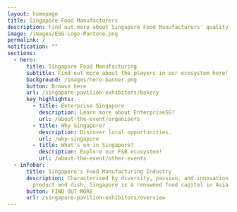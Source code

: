 ```yaml
---
layout: homepage
title: Singapore Food Manufacturers
description: Find out more about Singapore Food Manufacturers' quality offerings!
image: /images/ESG-Logo-Pantone.png
permalink: /
notification: ""
sections:
  - hero:
      title: Singapore Food Manufacturing
      subtitle: Find out more about the players in our ecosystem here!
      background: /images/hero-banner.png
      button: Browse here
      url: /singapore-pavilion-exhibitors/bakery
      key_highlights:
        - title: Enterprise Singapore
          description: Learn more about EnterpriseSG!
          url: /about-the-event/organisers
        - title: Why Singapore?
          description: Discover local opportunities.
          url: /why-singapore
        - title: What's on in Singapore?
          description: Explore our F&B ecosystem!
          url: /about-the-event/other-events
  - infobar:
      title: Singapore's Food Manufacturing Industry
      description: Characterised by diversity, passion, and innovation behind every
        product and dish, Singapore is a renowned food capital in Asia.
      button: FIND OUT MORE
      url: /singapore-pavilion-exhibitors/overview
---
```




